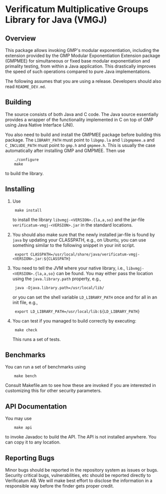 # Verificatum Multiplicative Groups Library for Java (VMGJ)


## Overview

This package allows invoking GMP's modular exponentiation, including
the extension provided by the GMP Modular Exponentiation Extension
package (GMPMEE) for simultaneous or fixed base modular exponentiation
and primality testing, from within a Java application. This
drastically improves the speed of such operations compared to pure
Java implementations.

The following assumes that you are using a release. Developers should
also read `README_DEV.md`.


## Building

The source consists of both Java and C code. The Java source
essentially provides a wrapper of the functionality implemented in C
on top of GMP using Java Native Interface (JNI).

You also need to build and install the GMPMEE package before building
this package. The `LIBRARY_PATH` must point to `libgmp.la` and
`libgmpmee.a` and `C_INCLUDE_PATH` must point to `gmp.h` and
`gmpmee.h`. This is usually the case automatically after installing
GMP and GMPMEE. Then use

        ./configure
        make

to build the library.


## Installing

1. Use

        make install

   to install the library `libvmgj-<VERSION>.{la,a,so}` and the
   jar-file `verificatum-vmgj-<VERSION>.jar` in the standard
   locations.

2. You should also make sure that the newly installed jar-file is
   found by `java` by updating your CLASSPATH, e.g., on Ubuntu, you
   can use something similar to the following snippet in your init
   script.

        export CLASSPATH=/usr/local/share/java/verificatum-vmgj-<VERSION>.jar:${CLASSPATH}

3. You need to tell the JVM where your native library, i.e.,
   `libvmgj-<VERSION>.{la,a,so}` can be found. You may either pass the
   location using the `java.library.path` property, e.g.,

        java -Djava.library.path=/usr/local/lib/

   or you can set the shell variable `LD_LIBRARY_PATH` once and for
   all in an init file, e.g.,

        export LD_LIBRARY_PATH=/usr/local/lib:${LD_LIBRARY_PATH}

4. You can test if you managed to build correctly by executing:

        make check

   This runs a set of tests.


## Benchmarks

You can run a set of benchmarks using

        make bench

Consult Makefile.am to see how these are invoked if you are interested
in customizing this for other security parameters.


## API Documentation

You may use
 
        make api

to invoke Javadoc to build the API. The API is not installed
anywhere. You can copy it to any location.


## Reporting Bugs

Minor bugs should be reported in the repository system as issues or
bugs. Security critical bugs, vulnerabilities, etc should be reported
directly to Verificatum AB. We will make best effort to disclose the
information in a responsible way before the finder gets proper credit.
